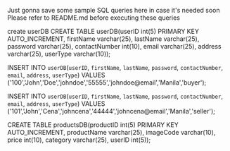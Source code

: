 Just gonna save some sample SQL queries here in case it's needed soon
Please refer to README.md before executing these queries

create userDB
CREATE TABLE userDB(userID int(5) PRIMARY KEY AUTO_INCREMENT, firstName varchar(25), lastName varchar(25), password varchar(25), contactNumber int(10), email varchar(25), address varchar(25), userType varchar(10));

INSERT INTO `userDB`(`userID`, `firstName`, `lastName`, `password`, `contactNumber`, `email`, `address`, `userType`) VALUES ('100','John','Doe','johndoe','55555','johndoe@email','Manila','buyer');

INSERT INTO `userDB`(`userID`, `firstName`, `lastName`, `password`, `contactNumber`, `email`, `address`, `userType`) VALUES ('101','John','Cena','johncena','44444','johncena@email','Manila','seller');

CREATE TABLE productsDB(productID int(5) PRIMARY KEY AUTO_INCREMENT, productName varchar(25), imageCode varchar(10), price int(10), category varchar(25), userID int(5));